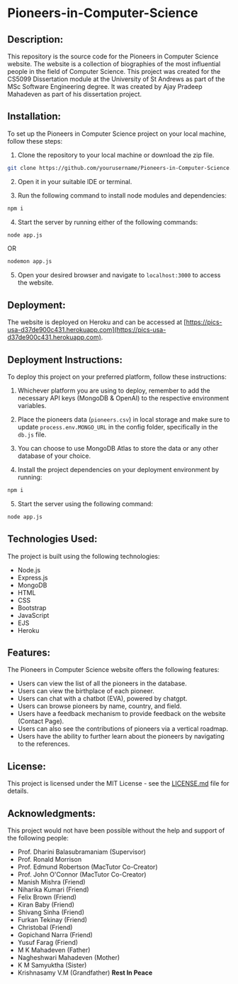 # Pioneers-in-Computer-Science

## Description:

This repository is the source code for the Pioneers in Computer Science website. The website is a collection of biographies of the most influential people in the field of Computer Science. This project was created for the CS5099 Dissertation module at the University of St Andrews as part of the MSc Software Engineering degree. It was created by Ajay Pradeep Mahadeven as part of his dissertation project.

## Installation:

To set up the Pioneers in Computer Science project on your local machine, follow these steps:

1. Clone the repository to your local machine or download the zip file.

```bash
git clone https://github.com/yourusername/Pioneers-in-Computer-Science.git
```

2. Open it in your suitable IDE or terminal.

3. Run the following command to install node modules and dependencies:

```bash
npm i
```

4. Start the server by running either of the following commands:

```bash
node app.js
```

OR

```bash
nodemon app.js
```

5. Open your desired browser and navigate to `localhost:3000` to access the website.

## Deployment:

The website is deployed on Heroku and can be accessed at [https://pics-usa-d37de900c431.herokuapp.com](https://pics-usa-d37de900c431.herokuapp.com).

## Deployment Instructions:

To deploy this project on your preferred platform, follow these instructions:

1. Whichever platform you are using to deploy, remember to add the necessary API keys (MongoDB & OpenAI) to the respective environment variables.

2. Place the pioneers data (`pioneers.csv`) in local storage and make sure to update `process.env.MONGO_URL` in the config folder, specifically in the `db.js` file.

3. You can choose to use MongoDB Atlas to store the data or any other database of your choice.

4. Install the project dependencies on your deployment environment by running:

```bash
npm i
```

5. Start the server using the following command:

```bash
node app.js
```

## Technologies Used:

The project is built using the following technologies:

- Node.js
- Express.js
- MongoDB
- HTML
- CSS
- Bootstrap
- JavaScript
- EJS
- Heroku

## Features:

The Pioneers in Computer Science website offers the following features:

- Users can view the list of all the pioneers in the database.
- Users can view the birthplace of each pioneer.
- Users can chat with a chatbot (EVA), powered by chatgpt.
- Users can browse pioneers by name, country, and field.
- Users have a feedback mechanism to provide feedback on the website (Contact Page).
- Users can also see the contributions of pioneers via a vertical roadmap.
- Users have the ability to further learn about the pioneers by navigating to the references.

## License:

This project is licensed under the MIT License - see the [LICENSE.md](LICENSE.md) file for details.

## Acknowledgments:

This project would not have been possible without the help and support of the following people:

- Prof. Dharini Balasubramaniam (Supervisor)
- Prof. Ronald Morrison
- Prof. Edmund Robertson (MacTutor Co-Creator)
- Prof. John O'Connor (MacTutor Co-Creator)
- Manish Mishra (Friend)
- Niharika Kumari (Friend)
- Felix Brown (Friend)
- Kiran Baby (Friend)
- Shivang Sinha (Friend)
- Furkan Tekinay (Friend)
- Christobal (Friend)
- Gopichand Narra (Friend)
- Yusuf Farag (Friend)
- M K Mahadeven (Father)
- Nagheshwari Mahadeven (Mother)
- K M Samyuktha (Sister)
- Krishnasamy V.M (Grandfather) **Rest In Peace**

